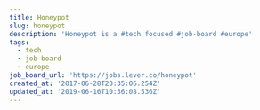 ```yaml
---
title: Honeypot
slug: honeypot
description: 'Honeypot is a #tech focused #job-board #europe'
tags:
  - tech
  - job-board
  - europe
job_board_url: 'https://jobs.lever.co/honeypot'
created_at: '2017-06-28T20:35:06.254Z'
updated_at: '2019-06-16T10:36:08.536Z'
---
```


